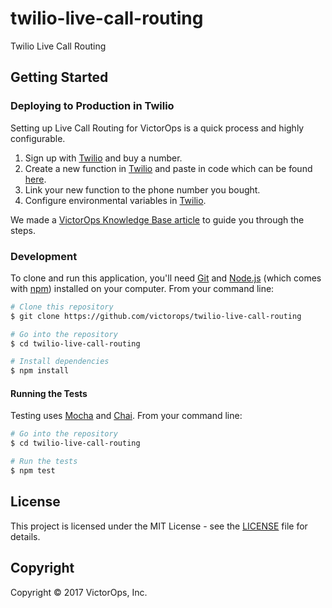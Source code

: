 # twilio-live-call-routing
Twilio Live Call Routing

## Getting Started

### Deploying to Production in Twilio

Setting up Live Call Routing for VictorOps is a quick process and highly configurable.

1. Sign up with [Twilio](https://www.twilio.com/) and buy a number.
2. Create a new function in [Twilio](https://www.twilio.com/) and paste in code which can be found [here](https://github.com/victorops/twilio-live-call-routing/blob/master/victorops-twilio.js).
3. Link your new function to the phone number you bought.
4. Configure environmental variables in [Twilio](https://www.twilio.com/).

We made a [VictorOps Knowledge Base article](https://help.victorops.com/knowledge-base/victorops-twilio-live-call-routing-integration/) to guide you through the steps.

### Development

To clone and run this application, you'll need [Git](https://git-scm.com/downloads) and [Node.js](https://nodejs.org/en/download/) (which comes with [npm](http://npmjs.com)) installed on your computer. From your command line:

```bash
# Clone this repository
$ git clone https://github.com/victorops/twilio-live-call-routing

# Go into the repository
$ cd twilio-live-call-routing

# Install dependencies
$ npm install
```
#### Running the Tests

Testing uses [Mocha](https://mochajs.org/) and [Chai](http://chaijs.com/). From your command line:

```bash
# Go into the repository
$ cd twilio-live-call-routing

# Run the tests
$ npm test
```

## License

This project is licensed under the MIT License - see the [LICENSE](LICENSE) file for details.

## Copyright

Copyright &copy; 2017 VictorOps, Inc.
